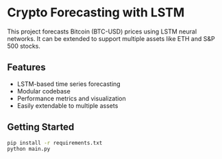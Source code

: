 # Crypto Forecasting with LSTM

This project forecasts Bitcoin (BTC-USD) prices using LSTM neural networks. It can be extended to support multiple assets like ETH and S&P 500 stocks.

## Features
- LSTM-based time series forecasting
- Modular codebase
- Performance metrics and visualization
- Easily extendable to multiple assets

## Getting Started
```bash
pip install -r requirements.txt
python main.py
```